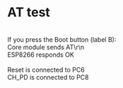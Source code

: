 # AT test<br>
<br>
If you press the Boot button (label B):<br>
Core module sends AT\r\n<br>
ESP8266 responds OK<br>
</br>
Reset is connected to PC6</br>
CH_PD is connected to PC8</br>
